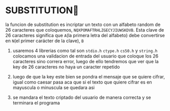 # SUBSTITUTION:currency_exchange:

la funcion de substitution es incriptar un texto con un alfabeto random de 26 caracteres que coloquemos, `NQXPOMAFTRHLZGECYJIUWSKDVB`. Esta
clave de 26 caracteres significa que `A`(la primera letra del alfabeto) debe convertirse
en `N`(el primer carácter de la clave), `B`

1) usaremos 4 librerias como tal son `stdio.h` `ctype.h` `cs50.h` y `string.h`
colocamos una validacion de entrada del usuario que coloque los 26 caracteres sino correra error, luego de ello tendremos que ver que la key de 26 caracteres no haya un caracter repetido

2) luego de que la key este bien se pondra el mensaje que se quiere cifrar, igual como caesar pasa aca que si el texto que quiere cifrar es en mayuscula o minuscula se quedara asi

3) se mandara el texto criptado del usuario de manera correcta y se terminara el programa
